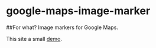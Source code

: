 # google-maps-image-marker

##For what? Image markers for Google Maps.

This site a small [demo](http://p1.workaio.com:3201/frontend/demo/current-location.html).

